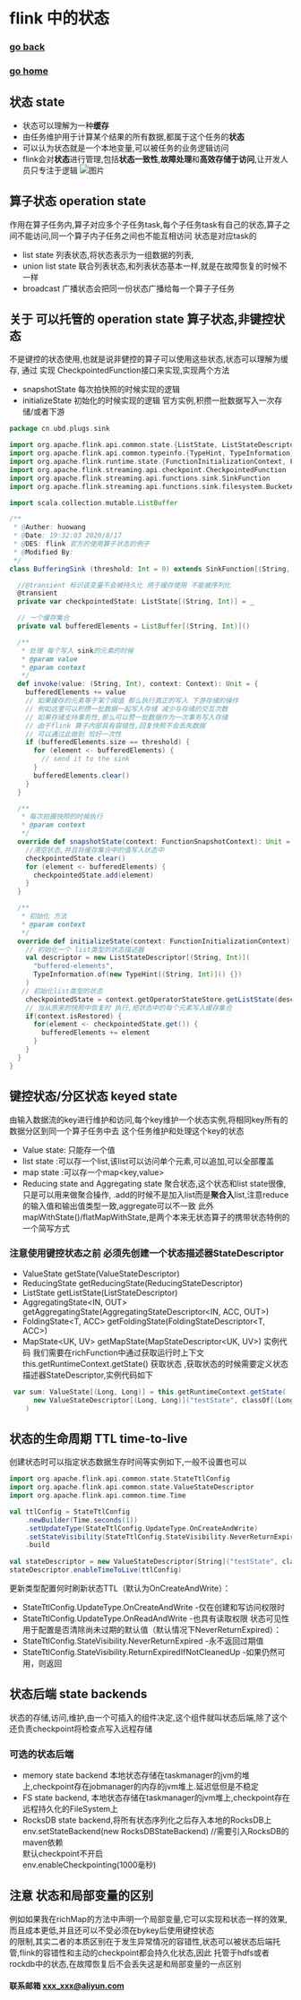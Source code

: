 #  flink 中的状态 
### [go back](/x2q/flink)      
### [go home](/x2q)     

## 状态 state
+ 状态可以理解为一种**缓存**
+ 由任务维护用于计算某个结果的所有数据,都属于这个任务的**状态**
+ 可以认为状态就是一个本地变量,可以被任务的业务逻辑访问
+ flink会对**状态**进行管理,包括**状态一致性**,**故障处理**和**高效存储于访问**,让开发人员只专注于逻辑
![图片](/static/img/get1.PNG)  


## 算子状态 operation state
作用在算子任务内,算子对应多个子任务task,每个子任务task有自己的状态,算子之间不能访问,同一个算子内子任务之间也不能互相访问
状态是对应task的
+ list state 列表状态,将状态表示为一组数据的列表,
+ union list state 联合列表状态,和列表状态基本一样,就是在故障恢复的时候不一样
+ broadcast 广播状态会把同一份状态广播给每一个算子子任务
## 关于 可以托管的 operation state 算子状态,非键控状态
不是键控的状态使用,也就是说非健控的算子可以使用这些状态,状态可以理解为缓存,
通过 实现 CheckpointedFunction接口来实现,实现两个方法
+ snapshotState 每次拍快照的时候实现的逻辑
+ initializeState 初始化的时候实现的逻辑
官方实例,积攒一批数据写入一次存储/或者下游
                                                            
```scala
package cn.ubd.plugs.sink

import org.apache.flink.api.common.state.{ListState, ListStateDescriptor}
import org.apache.flink.api.common.typeinfo.{TypeHint, TypeInformation}
import org.apache.flink.runtime.state.{FunctionInitializationContext, FunctionSnapshotContext}
import org.apache.flink.streaming.api.checkpoint.CheckpointedFunction
import org.apache.flink.streaming.api.functions.sink.SinkFunction
import org.apache.flink.streaming.api.functions.sink.filesystem.BucketAssigner.Context

import scala.collection.mutable.ListBuffer

/**
 * @Auther: huowang
 * @Date: 19:32:03 2020/8/17
 * @DES: flink 官方的使用算子状态的例子
 * @Modified By:
 */
class BufferingSink (threshold: Int = 0) extends SinkFunction[(String, Int)] with CheckpointedFunction {

  //@transient 标识该变量不会被持久化 用于缓存使用 不能被序列化
  @transient
  private var checkpointedState: ListState[(String, Int)] = _

  // 一个缓存集合
  private val bufferedElements = ListBuffer[(String, Int)]()

  /**
   * 处理 每个写入 sink的元素的时候
   * @param value
   * @param context
   */
  def invoke(value: (String, Int), context: Context): Unit = {
    bufferedElements += value
    // 如果缓存的元素等于某个阈值 那么执行真正的写入 下游存储的操作
    // 例如这里可以积攒一批数据一起写入存储 减少与存储的交互次数
    // 如果存储支持事务性,那么可以赞一批数据作为一次事务写入存储
    // 由于flink 算子内部具有容错性,回复快照不会丢失数据
    // 可以通过此做到 恰好一次性
    if (bufferedElements.size == threshold) {
      for (element <- bufferedElements) {
        // send it to the sink
      }
      bufferedElements.clear()
    }
  }

  /**
   * 每次拍摄快照的时候执行
   * @param context
   */
  override def snapshotState(context: FunctionSnapshotContext): Unit = {
    //清空状态,并且将缓存集合中的值写入状态中
    checkpointedState.clear()
    for (element <- bufferedElements) {
      checkpointedState.add(element)
    }
  }

  /**
   * 初始化 方法
   * @param context
   */
  override def initializeState(context: FunctionInitializationContext): Unit = {
    // 初始化一个 list类型的状态描述器
    val descriptor = new ListStateDescriptor[(String, Int)](
      "buffered-elements",
      TypeInformation.of(new TypeHint[(String, Int)]() {})
    )
   // 初始化list类型的状态
    checkpointedState = context.getOperatorStateStore.getListState(descriptor)
    // 当从原来的快照中恢复时 执行,把状态中的每个元素写入缓存集合
    if(context.isRestored) {
      for(element <- checkpointedState.get()) {
        bufferedElements += element
      }
    }
  }
}

```                                                            
                                                            

## 键控状态/分区状态 keyed state
由输入数据流的key进行维护和访问,每个key维护一个状态实例,将相同key所有的数据分区到同一个算子任务中去
这个任务维护和处理这个key的状态
+ Value state: 只能存一个值
+ list state :可以存一个list,该list可以访问单个元素,可以追加,可以全部覆盖
+ map state :可以存一个map<key,value>
+ Reducing state and Aggregating state 聚合状态,这个状态和list state很像,只是可以用来做聚合操作,
.add的时候不是加入list而是**聚合入**list,注意reduce的输入值和输出值类型一致,aggregate可以不一致
此外 mapWithState()/flatMapWithState,是两个本来无状态算子的携带状态特例的一个简写方式
### 注意使用键控状态之前 必须先创建一个**状态描述器**StateDescriptor
+ ValueState<T> getState(ValueStateDescriptor<T>)
+ ReducingState<T> getReducingState(ReducingStateDescriptor<T>)
+ ListState<T> getListState(ListStateDescriptor<T>)
+ AggregatingState<IN, OUT> getAggregatingState(AggregatingStateDescriptor<IN, ACC, OUT>)
+ FoldingState<T, ACC> getFoldingState(FoldingStateDescriptor<T, ACC>)
+ MapState<UK, UV> getMapState(MapStateDescriptor<UK, UV>)
实例代码 我们需要在richFunction中通过获取运行时上下文this.getRuntimeContext.getState() 获取状态
,获取状态的时候需要定义状态描述器StateDescriptor,实例代码如下
                                                          
```scala
 var sum: ValueState[(Long, Long)] = this.getRuntimeContext.getState(
      new ValueStateDescriptor[(Long, Long)]("testState", classOf[(Long, Long)])
    )
```                                                          
                                                          
## 状态的生命周期 TTL time-to-live
创建状态时可以指定状态数据生存时间等实例如下,一般不设置也可以
                                                                    
```scala
import org.apache.flink.api.common.state.StateTtlConfig
import org.apache.flink.api.common.state.ValueStateDescriptor
import org.apache.flink.api.common.time.Time

val ttlConfig = StateTtlConfig
    .newBuilder(Time.seconds(1))
    .setUpdateType(StateTtlConfig.UpdateType.OnCreateAndWrite)
    .setStateVisibility(StateTtlConfig.StateVisibility.NeverReturnExpired)
    .build
    
val stateDescriptor = new ValueStateDescriptor[String]("testState", classOf[String])
stateDescriptor.enableTimeToLive(ttlConfig)
```
                                                                     
更新类型配置何时刷新状态TTL（默认为OnCreateAndWrite）：
+ StateTtlConfig.UpdateType.OnCreateAndWrite -仅在创建和写访问权限时
+ StateTtlConfig.UpdateType.OnReadAndWrite -也具有读取权限
状态可见性用于配置是否清除尚未过期的默认值（默认情况下NeverReturnExpired）：
+ StateTtlConfig.StateVisibility.NeverReturnExpired -永不返回过期值
+ StateTtlConfig.StateVisibility.ReturnExpiredIfNotCleanedUp -如果仍然可用，则返回




## 状态后端 state backends
状态的存储,访问,维护,由一个可插入的组件决定,这个组件就叫状态后端,除了这个还负责checkpoint将检查点写入远程存储
### 可选的状态后端
+ memory state backend 本地状态存储在taskmanager的jvm的堆上,checkpoint存在jobmanager的内存的jvm堆上.延迟低但是不稳定
+ FS state backend, 本地状态存储在taskmanager的jvm堆上,checkpoint存在远程持久化的FileSystem上
+ RocksDB state backend,将所有状态序列化之后存入本地的RocksDB上
env.setStateBackend(new RocksDBStateBackend) //需要引入RocksDB的maven依赖   
默认checkpoint不开启   
env.enableCheckpointing(1000毫秒)

## 注意 **状态**和**局部变量**的区别
例如如果我在richMap的方法中声明一个局部变量,它可以实现和状态一样的效果,而且成本更低,并且还可以不受必须在bykey后使用键控状态  
的限制,其实二者的本质区别在于发生异常情况的容错性,状态可以被状态后端托管,flink的容错性和主动的checkpoint都会持久化状态,因此
托管于hdfs或者rockdb中的状态,在故障恢复后不会丢失这是和局部变量的一点区别
#### 联系邮箱 xxx_xxx@aliyun.com